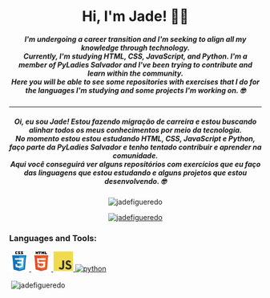 

<h1 align="center">Hi, I'm Jade! 💁🏽</h1> 
 <h5 align="center">I'm undergoing a career transition and I'm seeking to align all my knowledge through technology.
<br>
Currently, I'm studying HTML, CSS, JavaScript, and Python. I'm a member of PyLadies Salvador and I've been trying to contribute and learn within the community.
<br>
Here you will be able to see some repositories with exercises that I do for the languages I'm studying and some projects I'm working on. 🤓 </h5>

--------------------------------------------------------------------------------------------------------------------------------------------------------

<h5 align="center">Oi, eu sou Jade! Estou fazendo migração de carreira e estou buscando alinhar todos os meus conhecimentos por meio da tecnologia. 
<br>
 No momento estou estou estudando HTML, CSS, JavaScript e Python, faço parte da PyLadies Salvador e tenho tentado contribuir e aprender na comunidade.
<br>
 Aqui você conseguirá ver alguns repositórios com exercícios que eu faço das linguagens que estou estudando e alguns projetos que estou desenvolvendo. 🤓 </h5>

<p align="center"> <img src="https://komarev.com/ghpvc/?username=jadefigueredo&label=Profile%20views&color=0e75b6&style=flat" alt="jadefigueredo" /> </p>

<p align="center"> <a href="https://github.com/ryo-ma/github-profile-trophy"><img src="https://github-profile-trophy.vercel.app/?username=jadefigueredo" alt="jadefigueredo" /></a> </p>

<h3 align="left">Languages and Tools:</h3>
<p align="left"> 
  <a href="https://www.w3schools.com/css/" target="_blank" rel="noreferrer"> 
    <img src="https://raw.githubusercontent.com/devicons/devicon/master/icons/css3/css3-original-wordmark.svg" alt="css3" width="40" height="40"/> 
  </a>
  <a href="https://www.w3.org/html/" target="_blank" rel="noreferrer">
    <img src="https://raw.githubusercontent.com/devicons/devicon/master/icons/html5/html5-original-wordmark.svg" alt="html5" width="40" height="40"/>
  </a> 
  <a href="https://developer.mozilla.org/en-US/docs/Web/JavaScript" target="_blank" rel="noreferrer"> 
    <img src="https://raw.githubusercontent.com/devicons/devicon/master/icons/javascript/javascript-original.svg" alt="javascript" width="40" height="40"/>
  </a>
  <a href="https://docs.python.org/3/" target="_blank" rel="noreferrer">
    <img src="https://docs.python.org/3/_static/py.svg" alt="python" width="40" height="40"/>
  </a> 
</p>
<p>&nbsp;<img align="center" src="https://github-readme-stats.vercel.app/api?username=jadefigueredo&show_icons=true&locale=en" alt="jadefigueredo" /></p>
